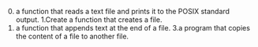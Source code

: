 0. a function that reads a text file and prints it to the POSIX standard output.
1.Create a function that creates a file.
2. a function that appends text at the end of a file.
3.a program that copies the content of a file to another file.
